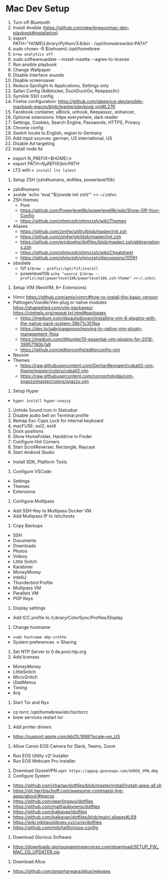 # Mac Dev Setup
1. Turn off Bluetooth
1. Install Ansible (https://github.com/geerlingguy/mac-dev-playbook#installation)
  1. export PATH="$HOME/Library/Python/3.8/bin:/opt/homebrew/bin:$PATH"
1. sudo chown -R $(whoami) /opt/homebrew
1. `brew analytics off`
1. sudo softwareupdate --install-rosetta --agree-to-license
1. Run ansible playbook
1. Change Wallpaper
1. Disable Interface sounds
1. Disable screensaver
1. Reduce Spotlight to Applications, Settings only
1. Safari Config (Adblocker, DuckDuckGo, KeepassXc)
1. Symlink SSH config
1. Firefox configuration: https://github.com/jakeprice-dev/ansible-macbook-macos/blob/master/playbook.yml#L276
  1. Facebook container, uBlock, unhook, Keepassxc, enhancer, 
  1. Optional extensions: https everywhere, dark reader
  1. Settings, Cookies, Search Engine, Passwords, HTTPS, Privacy
1. Chrome config
1. Switch locale to English, region to Germany
1. Add input sources: german, US international, US
1. Disable Ad targeting
1. Install node lts
  - export N_PREFIX=$HOME/.n
  - export PATH=$N_PREFIX/bin:$PATH
  - LTS with `n install lts latest`
1. Setup ZSH (zsh4humans, dotfiles, powerlevel10k)
  - zsh4humans
  - zoxide `echo 'eval "$(zoxide init zsh)"' >> ~/.zshrc
  - ZSH themes
    - Pure
    - https://github.com/Powerlevel9k/powerlevel9k/wiki/Show-Off-Your-Config
    - https://github.com/ohmyzsh/ohmyzsh/wiki/Themes
  - Aliases
    - https://github.com/zimfw/utility/blob/master/init.zsh
    - https://github.com/zimfw/git/blob/master/init.zsh
    - https://github.com/ericboehs/dotfiles/blob/master/.zsh/abbreviations.zsh
    - https://github.com/ohmyzsh/ohmyzsh/wiki/Cheatsheet
    - https://github.com/ohmyzsh/ohmyzsh/discussions/10591
  - obsolete
    - fzf `$(brew --prefix)/opt/fzf/install`
    - powerlevel10k `echo "source $(brew --prefix)/opt/powerlevel10k/powerlevel10k.zsh-theme" >>~/.zshrc`
1. Setup VIM (NeoVIM, 8+ Extensions)
  - Vimrc https://github.com/amix/vimrc#how-to-install-the-basic-version
  - Pathogen/Vundle/Vim-plug or native modules https://shapeshed.com/vim-packages/ https://vimhelp.org/repeat.txt.html#packages
    - https://medium.com/@paulodiovani/installing-vim-8-plugins-with-the-native-pack-system-39b71c351fea
    - https://dev.to/sabrinagannon/moving-to-native-vim-plugin-management-1hpa
    - https://medium.com/@huntie/10-essential-vim-plugins-for-2018-39957190b7a9
    - https://github.com/editorconfig/editorconfig-vim
  - Neovim
  - Themes
    - https://raw.githubusercontent.com/GertjanReynaert/cobalt2-vim-theme/master/colors/cobalt2.vim
    - https://raw.githubusercontent.com/connorholyday/vim-snazzy/master/colors/snazzy.vim
1. Setup Hyper
  - `hyper install hyper-snazzy`
1. Unhide Sound icon in Statusbar
1. Disable audio bell on Terminal profile
1. Remap Esc-Caps Lock for internal keyboard
1. macFUSE: ext2, ext4
1. Dock positions
1. Show HomeFolder, Harddrive in Finder
1. Configure Hot Corners
1. Start ScrollReverser, Rectangle, Raycast
1. Start Android Studio
  - Install SDK, Platform Tools
1. Configure VSCode
  - Settings
  - Themes
  - Extensions
1. Configure Multipass
  - Add SSH-Key to Multipass Docker VM
  - Add Multipass IP to /etc/hosts
1. Copy Backups
  - SSH
  - Documents
  - Downloads
  - Photos
  - Videos
  - Little Snitch
  - Karabiner
  - MoneyMoney
  - IntelliJ
  - Thunderbird Profile
  - Multipass VM
  - Parallels VM
  - PGP Keys
1. Display settings
  - Add ICC profile to /Library/ColorSync/Profiles/Display
1. Change hostname
  - `sudo hostname mbp-srothe`
  - System preferences -> Sharing
1. Set NTP Server to 0.de.pool.ntp.org
1. Add licenses
  - MoneyMoney
  - LittleSnitch
  - MicroSnitch
  - iStatMenus
  - Timing
  - Arq
1. Start Tor and Nyx
  - cp torrc /opt/homebrew/etc/tor/torrc
  - brew services restart tor
1. Add printer drivers
  - https://support.apple.com/kb/DL1888?locale=en_US
1. Allow Canon EOS Camera for Slack, Teams, Zoom
  - Run EOS Utility v2! Installer
  - Run EOS Webcam Pro Installer
1. Download GooseVPN `wget https://appup.goosevpn.com/GOOSE_VPN.dmg`
1. Configure System
  - https://github.com/charlax/dotfiles/blob/master/install/install-apps-all.sh
  - https://git.herrbischoff.com/awesome-command-line-apps/about/#macos
  - https://github.com/geerlingguy/dotfiles
  - https://github.com/mathiasbynens/dotfiles
  - https://github.com/kalkayan/dotfiles
  - https://github.com/kalkayan/dotfiles/blob/main/.aliases#L69
  - https://wiki.nikitavoloboev.xyz/unix/dotfiles
  - https://github.com/mitchellh/nixos-config
1. Download Glorious Software
  - https://downloads.gloriousgamingservices.com/download/SETUP_FW_MAC_OS_UPDATER.zip
1. Download Altus
  - https://github.com/amanharwara/altus/releases